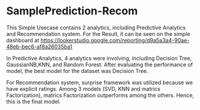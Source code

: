 # SamplePrediction-Recom
This Simple Usecase contains 2 analytics, including Predictive Analytics and Recommendation system.
For the Result, it can be seen on the simple dashboard at https://lookerstudio.google.com/reporting/d9a5a3a4-90ae-48eb-bec6-af8a26035ba1

In Predictive Analytics, 4 analytics were involving, including Decision Tree, GaussianNB,KNN, and Random Forest. 
After evaluating the performance of model, the best model for the dataset was Decision Tree.

For Recommendation system, surprise framework was utilized because we have explicit ratings. Among 3 models (SVD, KNN and matrics Factorization),
matrics Factorization outperforms among the others. Hence, this is the final model.
